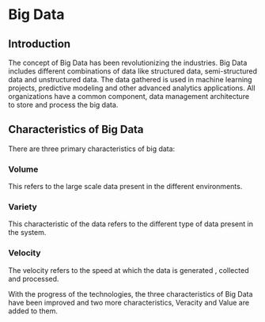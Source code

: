 # Big Data
## Introduction 
The concept of Big Data has been revolutionizing the industries. Big Data 
includes different combinations of data like structured data, semi-structured 
data and unstructured data. The data gathered is used in machine learning 
projects, predictive modeling and other advanced analytics applications. 
All organizations have a common component, data management architecture to 
store and process the big data.
## Characteristics of Big Data
There are three primary characteristics of big data:
### Volume
This refers to the large scale data present in the different 
environments.
### Variety 
This characteristic of the data refers to the different type of data 
present in the system.
### Velocity 
The velocity refers to the speed at which the data is generated , 
collected and processed.

With the progress of the technologies, the three characteristics of Big Data have 
been improved and two more characteristics, Veracity and Value are added to 
them.
